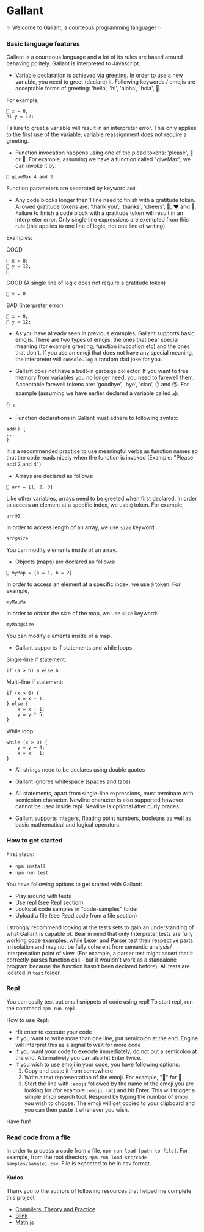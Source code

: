 # Gallant

✨ Welcome to Gallant, a courteous programming language! ✨

### Basic language features

Gallant is a courteous language and a lot of its rules are based around behaving politely. Gallant is interpreted
to Javascript.

- Variable declaration is achieved via greeting. In order to use a new variable, you need to greet (declare) it.
Following keywords / emojis are acceptable forms of greeting: 'hello', 'hi', 'aloha', 'hola', 👋.

For example,

```
👋 x = 8;
hi y = 12;
```
Failure to greet a variable will result in an interpreter error.
This only applies to the first use of the variable, variable reassignment does not require a greeting.

- Function invocation happens using one of the plead tokens: 'please', 🙏 or 🥺. For example, assuming we
have a function called "giveMax", we can invoke it by:

```🙏 giveMax 4 and 3```

Function parameters are separated by keyword `and`.

- Any code blocks longer then 1 line need to finish with a gratitude token. Allowed gratitude tokens are: 
'thank you', 'thanks', 'cheers', 🤗, ❤️ and 🥰. Failure to finish a code block with a gratitude token
will result in an interpreter error. Only single line expressions are exempted from this rule (this applies
 to one line of logic, not one line of writing).
 
 Examples:
 
 GOOD 
 ```
 👋 x = 8;
 👋 y = 12;
 🥰
 ```
 
 GOOD (A single line of logic does not require a gratitude token)
 ```
 👋 x = 8
 ```

 BAD (interpreter error) 
 ```
 👋 x = 8;
 👋 y = 12;
 ```

 - As you have already seen in previous examples, Gallant supports basic emojis. There are two types
 of emojis: the ones that bear special meaning (for example greeting, function invocation etc) and the ones
 that don't. If you use an emoji that does not have any special meaning, the interpreter will `console.log`
 a random dad joke for you.
 
 - Gallant does not have a built-in garbage collector. If you want to free memory from variables you 
 no longer need, you need to farewell them. Acceptable farewell tokens are: 'goodbye', 'bye', 'ciao',
 ✋ and 😘. For example (assuming we have earlier declared a variable called `a`):
 
 ```
✋ a
```

- Function declarations in Gallant must adhere to following syntax: 

```
add() {
...
}
```

It is a recommended practice to use meaningful verbs as function names so that the code reads nicely
when the function is invoked (Example: "Please add 2 and 4").

- Arrays are declared as follows:

```👋 arr = [1, 2, 3]```

Like other variables, arrays need to be greeted when first declared. In order to access an element at
a specific index, we use `@` token. For example,

```
arr@0
```

In order to access length of an array, we use `size` keyword:

```
arr@size
```

You can modify elements inside of an array.

- Objects (maps) are declared as follows:

```
👋 myMap = {a = 1, b = 2}
```

In order to access an element at
a specific index, we use `@` token. For example,

```
myMap@a
```

In order to obtain the size of the map, we use `size` keyword:

```
myMap@size
```

You can modify elements inside of a map.

- Gallant supports if statements and while loops.

Single-line if statement:

`if (a > b) a else b`

Multi-line if statement:

```
if (x > 0) {
    x = x + 1;
} else {
    x = x - 1;
    y = y * 5;
}
```

While loop:

```
while (x > 0) {
    y = y + 4;
    x = x - 1;
}
```

- All strings need to be declares using double quotes

- Gallant ignores whitespace (spaces and tabs)

- All statements, apart from single-line expressions, must terminate with semicolon character. Newline character is also supported however cannot be
used inside repl. Newline is optional after curly braces.

- Gallant supports integers, floating point numbers, booleans as well as basic mathematical and logical operators.
 

### How to get started

First steps:

- `npm install`
- `npm run test`

You have following options to get started with Gallant: 

- Play around with tests
- Use repl (see Repl section)
- Looks at code samples in "code-samples" folder
- Upload a file (see Read code from a file section)

I strongly recommend looking at the tests sets to gain an understanding of what Gallant is capable of.
Bear in mind that only Interpreter tests are fully working code examples, while Lexer and Parser test
their respective parts in isolation and may not be fully coherent from semantic analysis/ interpretation point of view.
(For example, a parser test might assert that it correctly parses function call - but it wouldn't work as a 
standalone program because the function hasn't been declared before). All tests are located in `test` folder.

### Repl

You can easily test out small snippets of code using repl! To start repl, run the command `npm run repl`.

How to use Repl:
- Hit enter to execute your code
- If you want to write more than one line, put semicolon at the end. Engine will interpret this 
as a signal to wait for more code
- If you want your code to execute immediately, do not put a semicolon at the end. Alternatively you can also hit Enter twice.
- If you wish to use emoji in your code, you have following options:
   1. Copy and paste it from somewhere
   2. Write a text representation of the emoji. For example, ":grapes:" for 🍇
   3. Start the line with `:emoji` followed by the name of the emoji you are looking for (for example `:emoji cat`) and hit Enter. This
      will trigger a simple emoji search tool. Respond by typing the number of emoji you wish to choose. The emoji will get
      copied to your clipboard and you can then paste it whenever you wish.

Have fun!

### Read code from a file

In order to process a code from a file, `npm run load [path to file]`. For example, from the root directory
`npm run load src/code-samples/sample1.csv`. File is expected to be in csv format.

#### Kudos

Thank you to the authors of following resources that helped me complete this project

- [Compilers: Theory and Practice](https://www.udacity.com/course/compilers-theory-and-practice--ud168)
- [Blink](https://github.com/ftchirou/blink/tree/master/src/main)
- [Math.js](https://github.com/josdejong/mathjs)
